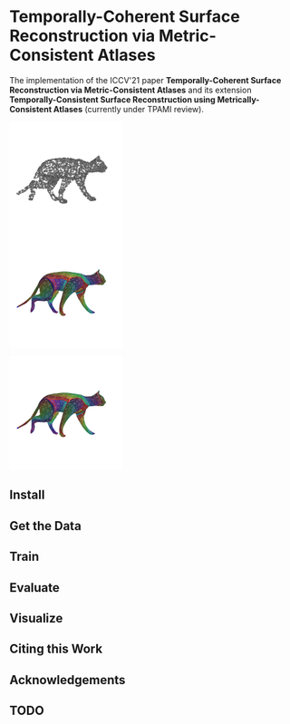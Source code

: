 # Temporally-Coherent Surface Reconstruction via Metric-Consistent Atlases

The implementation of the ICCV'21 paper **Temporally-Coherent Surface 
Reconstruction via Metric-Consistent Atlases** and its extension 
**Temporally-Consistent Surface Reconstruction using Metrically-Consistent 
Atlases** (currently under TPAMI review).

<div float="left" style="padding: 0px; margin: 0px;">
  <img src="doc/img/teaser/cat_walk_pcloud.gif" width="200" border="0" style="display: block; margin: 0px; padding: 0px" />
  <img src="doc/img/teaser/cat_walk_uv.gif" width="200" border="0" style="display: block; margin: 0px; padding: 0px" />
</div>
<p float="left">
  <img src="doc/img/teaser/cat_walk_uv.gif" width="200" />
</p>

## Install

## Get the Data

## Train

## Evaluate

## Visualize

## Citing this Work

## Acknowledgements

## TODO
